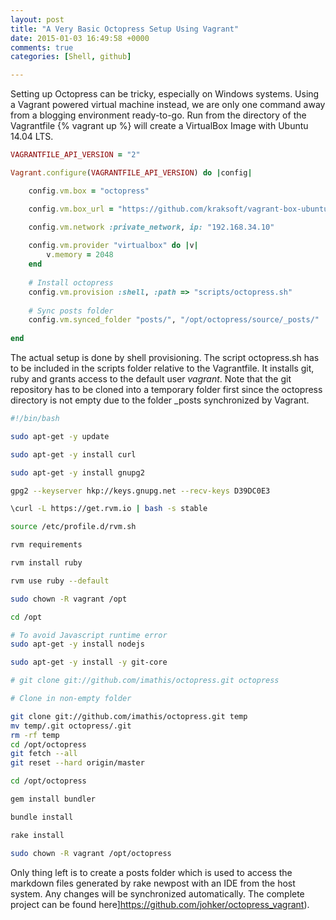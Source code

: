 ```yaml
---
layout: post
title: "A Very Basic Octopress Setup Using Vagrant"
date: 2015-01-03 16:49:58 +0000
comments: true
categories: [Shell, github]

---
```



Setting up Octopress can be tricky, especially on Windows systems. Using a Vagrant powered virtual machine instead, we are only one command away from a blogging environment ready-to-go. Run from the directory of the Vagrantfile {% vagrant up %} will create a VirtualBox Image with Ubuntu 14.04 LTS.


``` ruby Vagrantfile for Octopress Setup https://github.com/johker/octopress_vagrant/blob/master/Vagrantfile github
VAGRANTFILE_API_VERSION = "2"

Vagrant.configure(VAGRANTFILE_API_VERSION) do |config|

	config.vm.box = "octopress" 

  	config.vm.box_url = "https://github.com/kraksoft/vagrant-box-ubuntu/releases/download/14.04/ubuntu-14.04-amd64.box"

  	config.vm.network :private_network, ip: "192.168.34.10"
  	
	config.vm.provider "virtualbox" do |v|
	    v.memory = 2048
	end
  
  	# Install octopress
	config.vm.provision :shell, :path => "scripts/octopress.sh"
  
  	# Sync posts folder  	
  	config.vm.synced_folder "posts/", "/opt/octopress/source/_posts/"
    
end
```

The actual setup is done by shell provisioning. The script octopress.sh has to be included in the scripts folder relative to the Vagrantfile. It installs git, ruby and grants access to the default user _vagrant_. Note that the git repository has to be cloned into a temporary folder first since the octopress directory is not empty due to the folder _posts synchronized by Vagrant.

``` sh Shell Provisioning https://github.com/johker/octopress_vagrant/blob/master/scripts/octopress.sh github
#!/bin/bash

sudo apt-get -y update

sudo apt-get -y install curl

sudo apt-get -y install gnupg2

gpg2 --keyserver hkp://keys.gnupg.net --recv-keys D39DC0E3

\curl -L https://get.rvm.io | bash -s stable

source /etc/profile.d/rvm.sh

rvm requirements

rvm install ruby

rvm use ruby --default

sudo chown -R vagrant /opt

cd /opt 

# To avoid Javascript runtime error
sudo apt-get -y install nodejs

sudo apt-get -y install -y git-core

# git clone git://github.com/imathis/octopress.git octopress

# Clone in non-empty folder 

git clone git://github.com/imathis/octopress.git temp
mv temp/.git octopress/.git
rm -rf temp
cd /opt/octopress 
git fetch --all
git reset --hard origin/master

cd /opt/octopress 

gem install bundler

bundle install

rake install

sudo chown -R vagrant /opt/octopress

```

Only thing left is to create a posts folder which is used to access the markdown files generated by rake newpost with an IDE from the host system. Any changes will be synchronized automatically. The complete project can be found here]https://github.com/johker/octopress_vagrant).
